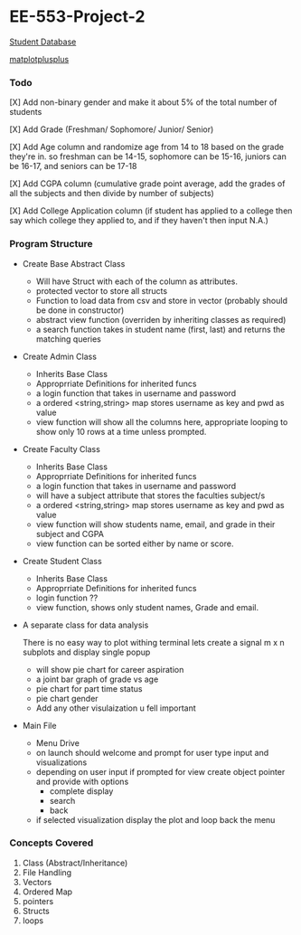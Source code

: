 # EE-553-Project-2

[Student Database](https://www.kaggle.com/datasets/markmedhat/student-scores)

[matplotplusplus](https://github.com/alandefreitas/matplotplusplus)

### Todo

[X] Add non-binary gender and make it about 5% of the total number of students

[X] Add Grade (Freshman/ Sophomore/ Junior/ Senior)

[X] Add Age column and randomize age from 14 to 18 based on the grade they're in. so freshman can be 14-15, sophomore can be 15-16, juniors can be 16-17, and seniors can be 17-18

[X] Add CGPA column (cumulative grade point average, add the grades of all the subjects and then divide by number of subjects)

[X] Add College Application column (if student has applied to a college then say which college they applied to, and if they haven't then input N.A.)

### Program Structure

- Create Base Abstract Class 

    - Will have Struct with each of the column as attributes.
    - protected vector to store all structs
    - Function to load data from csv and store in vector (probably should be done in constructor)
    - abstract view function (overriden by inheriting classes as required)
    - a search function takes in student name (first, last) and returns the matching queries

- Create Admin Class
    - Inherits Base Class
    - Approprriate Definitions for inherited funcs
    - a login function that takes in username and password
    - a ordered \<string,string\> map stores username as key and pwd as value
    - view function will show all the columns here, appropriate looping to show only 10 rows at a time unless prompted.

- Create Faculty Class
    - Inherits Base Class
    - Approprriate Definitions for inherited funcs
    - a login function that takes in username and password
    - will have a subject attribute that stores the faculties subject/s
    - a ordered \<string,string\> map stores username as key and pwd as value
    - view function will show students name, email, and grade in their subject and CGPA
    - view function can be sorted either by name or score.

- Create Student Class
    - Inherits Base Class
    - Approprriate Definitions for inherited funcs
    - login function ??
    - view function, shows only student names, Grade and email.

- A separate class for data analysis

    There is no easy way to plot withing terminal lets create a signal m x n subplots and display single popup

    - will show pie chart for career aspiration
    - a joint bar graph of grade vs age
    - pie chart for part time status
    - pie chart gender
    - Add any other visulaization u fell important


- Main File

    - Menu Drive
    - on launch should welcome and prompt for user type input and visualizations 
    - depending on user input if prompted for view create object pointer and provide with options
        - complete display
        - search
        - back
    - if selected visualization display the plot and loop back the menu

### Concepts Covered
1. Class (Abstract/Inheritance)
2. File Handling
3. Vectors
4. Ordered Map
5. pointers
6. Structs
7. loops
